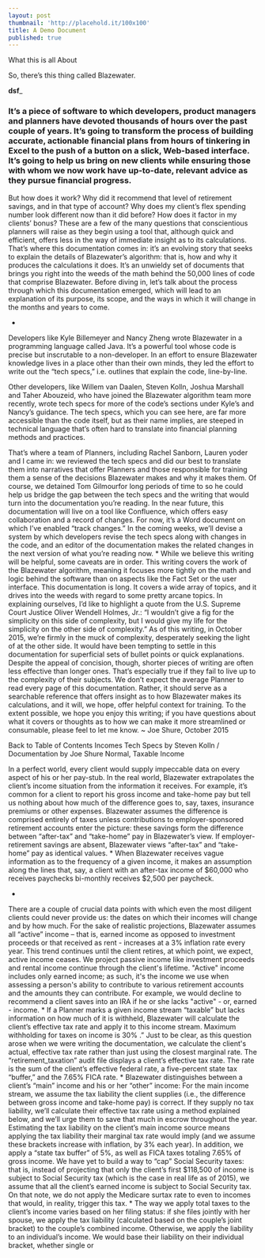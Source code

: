 ```yaml
---
layout: post
thumbnail: 'http://placehold.it/100x100'
title: A Demo Document
published: true
---
```

What this is all About

So, there’s this thing called Blazewater.


**dsf**_
### It’s a piece of software to which developers, product managers and planners have devoted thousands of hours over the past couple of years. It’s going to transform the process of building accurate, actionable financial plans from hours of tinkering in Excel to the push of a button on a slick, Web-based interface. It’s going to help us bring on new clients while ensuring those with whom we now work have up-to-date, relevant advice as they pursue financial progress.
But how does it work? Why did it recommend that level of retirement savings, and in that type of account? Why does my client’s flex spending number look different now than it did before? How does it factor in my clients’ bonus? These are a few of the many questions that conscientious planners will raise as they begin using a tool that, although quick and efficient, offers less in the way of immediate insight as to its calculations.
That’s where this documentation comes in: it’s an evolving story that seeks to explain the details of Blazewater’s algorithm: that is, how and why it produces the calculations it does. It’s an unwieldy set of documents that brings you right into the weeds of the math behind the 50,000 lines of code that comprise Blazewater.
Before diving in, let’s talk about the process through which this documentation emerged, which will lead to an explanation of its purpose, its scope, and the ways in which it will change in the months and years to come.

*
Developers like Kyle Billemeyer and Nancy Zheng wrote Blazewater in a programming language called Java. It’s a powerful tool whose code is precise but inscrutable to a non-developer. In an effort to ensure Blazewater knowledge lives in a place other than their own minds, they led the effort to write out the “tech specs,” i.e. outlines that explain the code, line-by-line.

Other developers, like Willem van Daalen, Steven Kolln, Joshua Marshall and Taher Abouzeid, who have joined the Blazewater algorithm team more recently, wrote tech specs for more of the code’s sections under Kyle’s and Nancy’s guidance. The tech specs, which you can see here, are far more accessible than the code itself, but as their name implies, are steeped in technical language that’s often hard to translate into financial planning methods and practices.

That’s where a team of Planners, including Rachel Sanborn, Lauren yoder and I came in: we reviewed the tech specs and did our best to translate them into narratives that offer Planners and those responsible for training them a sense of the decisions Blazewater makes and why it makes them. Of course, we detained Tom Gilmourfor long periods of time to so he could help us bridge the gap between the tech specs and the writing that would turn into the documentation you’re reading.
In the near future, this documentation will live on a tool like Confluence, which offers easy collaboration and a record of changes. For now, it’s a Word document on which I’ve enabled “track changes.” In the coming weeks, we’ll devise a system by which developers revise the tech specs along with changes in the code, and an editor of the documentation makes the related changes in the next version of what you’re reading now.
*
While we believe this writing will be helpful, some caveats are in order. This writing covers the work of the Blazewater algorithm, meaning it focuses more tightly on the math and logic behind the software than on aspects like the Fact Set or the user interface. 
This documentation is long. It covers a wide array of topics, and it drives into the weeds with regard to some pretty arcane topics. In explaining ourselves, I’d like to highlight a quote from the U.S. Supreme Court Justice Oliver Wendell Holmes, Jr.: “I wouldn’t give a fig for the simplicity on this side of complexity, but I would give my life for the simplicity on the other side of complexity.” As of this writing, in October 2015, we’re firmly in the muck of complexity, desperately seeking the light of at the other side.
It would have been tempting to settle in this documentation for superficial sets of bullet points or quick explanations. Despite the appeal of concision, though, shorter pieces of writing are often less effective than longer ones. That’s especially true if they fail to live up to the complexity of their subjects. We don’t expect the average Planner to read every page of this documentation. Rather, it should serve as a searchable reference that offers insight as to how Blazewater makes its calculations, and it will, we hope, offer helpful context for training.
To the extent possible, we hope you enjoy this writing; if you have questions about what it covers or thoughts as to how we can make it more streamlined or consumable, please feel to let me know.
~ Joe Shure, October 2015

Back to Table of Contents
Incomes 
Tech Specs by Steven Kolln / Documentation by Joe Shure
Normal, Taxable Income
 
In a perfect world, every client would supply impeccable data on every aspect of his or her pay-stub. In the real world, Blazewater extrapolates the client’s income situation from the information it receives.
For example, it’s common for a client to report his gross income and take-home pay but tell us nothing about how much of the difference goes to, say, taxes, insurance premiums or other expenses. Blazewater assumes the difference is comprised entirely of taxes unless contributions to employer-sponsored retirement accounts enter the picture: these savings form the difference between “after-tax” and “take-home” pay in Blazewater’s view.
If employer-retirement savings are absent, Blazewater views “after-tax” and “take-home” pay as identical values.
*
When Blazewater receives vague information as to the frequency of a given income, it makes an assumption along the lines that, say, a client with an after-tax income of $60,000 who receives paychecks bi-monthly receives $2,500 per paycheck.

*

There are a couple of crucial data points with which even the most diligent clients could never provide us: the dates on which their incomes will change and by how much.
For the sake of realistic projections, Blazewater assumes all “active” income – that is, earned income as opposed to investment proceeds or that received as rent - increases at a 3% inflation rate every year. This trend continues until the client retires, at which point, we expect, active income ceases. We project passive income like investment proceeds and rental income continue through the client's lifetime.
"Active" income includes only earned income; as such, it's the income we use when assessing a person's ability to contribute to various retirement accounts and the amounts they can contribute. For example, we would decline to recommend a client saves into an IRA if he or she lacks "active" - or, earned - income. 
*
If a Planner marks a given income stream “taxable” but lacks information on how much of it is withheld, Blazewater will calculate the client’s effective tax rate and apply it to this income stream. Maximum withholding for taxes on income is 30% .” Just to be clear, as this question arose when we were writing the documentation, we calculate the client's actual, effective tax rate rather than just using the closest marginal rate. 
 The “retirement_taxation” audit file displays a client’s effective tax rate. The rate is the sum of the client’s effective federal rate, a five-percent state tax “buffer,” and the 7.65% FICA rate.
 *
Blazewater distinguishes between a client’s “main” income and his or her “other” income:
For the main income stream, we assume the tax liability the client supplies (i.e., the difference between gross income and take-home pay) is correct. If they supply no tax liability, we’ll calculate their effective tax rate using a method explained below, and we’ll urge them to save that much in escrow throughout the year.
Estimating the tax liability on the client’s main income source means applying the tax liability their marginal tax rate would imply (and we assume these brackets increase with inflation, by 3% each year). In addition, we apply a “state tax buffer” of 5%, as well as  FICA taxes totaling 7.65% of gross income.
We have yet to build a way to “cap” Social Security taxes: that is, instead of projecting that only the client’s first $118,500 of income is subject to Social Security tax (which is the case in real life as of 2015), we assume that all the client’s earned income is subject to Social Security tax. On that note, we do not apply the Medicare surtax rate to even to incomes that would, in reality, trigger this tax.
*
The way we apply total taxes to the client’s income varies based on her filing status: if she files jointly with her spouse, we apply the tax liability (calculated based on the couple’s joint bracket) to the couple’s combined income. Otherwise, we apply the liability to an individual’s income. We would base their liability on their individual bracket, whether single or
